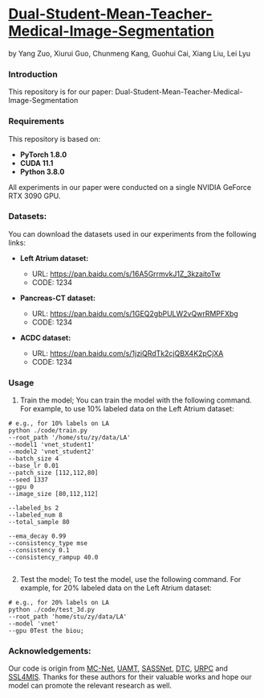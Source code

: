 # [Dual-Student-Mean-Teacher-Medical-Image-Segmentation](https://github.com/tyrion1999/Dual-Student-Mean-Teacher-Medical-Image-Segmentation)
by Yang Zuo, Xiurui Guo, Chunmeng Kang, Guohui Cai, Xiang Liu, Lei Lyu

### Introduction
This repository is for our paper: Dual-Student-Mean-Teacher-Medical-Image-Segmentation

### Requirements
This repository is based on:
- **PyTorch 1.8.0**
- **CUDA 11.1**
- **Python 3.8.0**

All experiments in our paper were conducted on a single NVIDIA GeForce RTX 3090 GPU.

### Datasets:
You can download the datasets used in our experiments from the following links:

- **Left Atrium dataset:**
  - URL: https://pan.baidu.com/s/16A5GrrmvkJ1Z_3kzaitoTw 
  - CODE: 1234

- **Pancreas-CT dataset:**
  - URL: https://pan.baidu.com/s/1GEQ2gbPULW2vQwrRMPFXbg 
  - CODE: 1234

- **ACDC dataset:**
  - URL: https://pan.baidu.com/s/1jziQRdTk2cjQBX4K2pCjXA 
  - CODE: 1234


### Usage
1. Train the model;
You can train the model with the following command. For example, to use 10% labeled data on the Left Atrium dataset:
```
# e.g., for 10% labels on LA
python ./code/train.py 
--root_path '/home/stu/zy/data/LA' 
--model1 'vnet_student1' 
--model2 'vnet_student2' 
--batch_size 4 
--base_lr 0.01 
--patch_size [112,112,80]
--seed 1337
--gpu 0
--image_size [80,112,112]

--labeled_bs 2
--labeled_num 8
--total_sample 80

--ema_decay 0.99
--consistency_type mse
--consistency 0.1
--consistency_rampup 40.0


```
2. Test the model;
To test the model, use the following command. For example, for 20% labeled data on the Left Atrium dataset:

```
# e.g., for 20% labels on LA
python ./code/test_3d.py 
--root_path 'home/stu/zy/data/LA' 
--model 'vnet' 
--gpu 0Test the biou;
```
<!--
### Citation

```
If you find our work useful or inspiring for your research, please consider citing our paper:
@article{YourPaper2024,
  title={Dual-Student-Mean-Teacher-Medical-Image-Segmentation},
  author={Yang Zuo and Xiurui Guo and Chunmeng Kang and Guohui Cai and Xiang Liu and Lei Lyu},
  journal={Journal Name},
  year={2024},
  volume={XX},
  pages={XXX--XXX},
  doi={DOI_NUMBER}
}
```
-->
### Acknowledgements:
Our code is origin from [MC-Net](https://github.com/ycwu1997/MC-Net), [UAMT](https://github.com/yulequan/UA-MT), [SASSNet](https://github.com/kleinzcy/SASSnet), [DTC](https://github.com/HiLab-git/DTC), [URPC](https://github.com/HiLab-git/SSL4MIS) and [SSL4MIS](https://github.com/HiLab-git/SSL4MIS). Thanks for these authors for their valuable works and hope our model can promote the relevant research as well.
